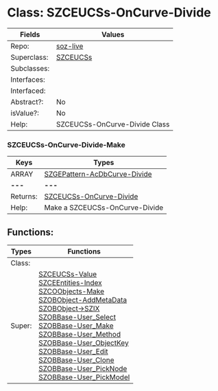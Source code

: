 
# Class:	SZCEUCSs-OnCurve-Divide

| Fields | Values |
| --------- | --------- |
| Repo: | [soz-live](/repos/soz-live.html) |
| Superclass: | [SZCEUCSs](SZCEUCSs.html) |
| Subclasses: |  |
| Interfaces: |  |
| Interfaced: |  |
| Abstract?: | No |
| isValue?: | No |
| Help: | SZCEUCSs-OnCurve-Divide Class |

### SZCEUCSs-OnCurve-Divide-Make

| Keys | Types |
| --------- | --------- |
| ARRAY | [SZGEPattern-AcDbCurve-Divide](SZGEPattern-AcDbCurve-Divide.html) |
| **---** | **---** |
| Returns: | [SZCEUCSs-OnCurve-Divide](SZCEUCSs-OnCurve-Divide.html) |
| Help: | Make a SZCEUCSs-OnCurve-Divide |


## Functions:

| Types | Functions |
| --------- | --------- |
| Class: |  |
| Super: | [SZCEUCSs-Value](SZCEUCSs.html) <br> [SZCEEntities-Index](SZCEEntities.html) <br> [SZCOObjects-Make](SZCOObjects.html) <br> [SZOBObject-AddMetaData](SZOBObject.html) <br> [SZOBObject->SZIX](SZOBObject.html) <br> [SZOBBase-User_Select](SZOBBase.html) <br> [SZOBBase-User_Make](SZOBBase.html) <br> [SZOBBase-User_Method](SZOBBase.html) <br> [SZOBBase-User_ObjectKey](SZOBBase.html) <br> [SZOBBase-User_Edit](SZOBBase.html) <br> [SZOBBase-User_Clone](SZOBBase.html) <br> [SZOBBase-User_PickNode](SZOBBase.html) <br> [SZOBBase-User_PickModel](SZOBBase.html) |


